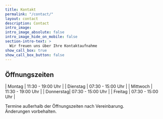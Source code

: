 ```yaml
---
title: Kontakt
permalink: "/contact/"
layout: contact
description: Contact
intro_image:
intro_image_absolute: false
intro_image_hide_on_mobile: false
section-intro-text: >
  Wir freuen uns über Ihre Kontaktaufnahme
show_call_box: true
show_call_box_button: false
---
```


## Öffnungszeiten

| Montag    | 11:30 - 19:00 Uhr |
| Dienstag  | 07:30 - 15:00 Uhr |
| Mittwoch  | 11:30 - 19:00 Uhr |
| Donnerstag| 07:30 - 15:00 Uhr |
| Freitag   | 07:30 - 15:00 Uhr |

Termine außerhalb der Öffnungszeiten nach Vereinbarung.
<br>
Änderungen vorbehalten.
